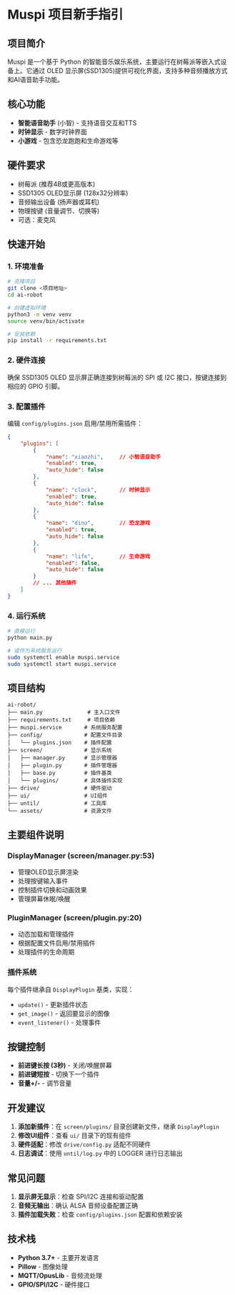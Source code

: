 # Muspi 项目新手指引

## 项目简介

Muspi 是一个基于 Python 的智能音乐娱乐系统，主要运行在树莓派等嵌入式设备上。它通过 OLED 显示屏(SSD1305)提供可视化界面，支持多种音频播放方式和AI语音助手功能。

## 核心功能

- **智能语音助手** (小智) - 支持语音交互和TTS
- **时钟显示** - 数字时钟界面
- **小游戏** - 包含恐龙跑跑和生命游戏等

## 硬件要求

- 树莓派 (推荐4B或更高版本)
- SSD1305 OLED显示屏 (128x32分辨率)
- 音频输出设备 (扬声器或耳机)
- 物理按键 (音量调节、切换等)
- 可选：麦克风

## 快速开始

### 1. 环境准备

```bash
# 克隆项目
git clone <项目地址>
cd ai-robot

# 创建虚拟环境
python3 -m venv venv
source venv/bin/activate

# 安装依赖
pip install -r requirements.txt
```

### 2. 硬件连接

确保 SSD1305 OLED 显示屏正确连接到树莓派的 SPI 或 I2C 接口，按键连接到相应的 GPIO 引脚。

### 3. 配置插件

编辑 `config/plugins.json` 启用/禁用所需插件：

```json
{
    "plugins": [
        {
            "name": "xiaozhi",     // 小智语音助手
            "enabled": true,
            "auto_hide": false
        },
        {
            "name": "clock",       // 时钟显示
            "enabled": true,
            "auto_hide": false
        },
        {
            "name": "dino",        // 恐龙游戏
            "enabled": true,
            "auto_hide": false
        },
        {
            "name": "life",        // 生命游戏
            "enabled": false,
            "auto_hide": false
        }
        // ... 其他插件
    ]
}
```

### 4. 运行系统

```bash
# 直接运行
python main.py

# 或作为系统服务运行
sudo systemctl enable muspi.service
sudo systemctl start muspi.service
```

## 项目结构

```
ai-robot/
├── main.py              # 主入口文件
├── requirements.txt     # 项目依赖
├── muspi.service       # 系统服务配置
├── config/             # 配置文件目录
│   └── plugins.json    # 插件配置
├── screen/             # 显示系统
│   ├── manager.py      # 显示管理器
│   ├── plugin.py       # 插件管理器
│   ├── base.py         # 插件基类
│   └── plugins/        # 具体插件实现
├── drive/              # 硬件驱动
├── ui/                 # UI组件
├── until/              # 工具库
└── assets/             # 资源文件
```

## 主要组件说明

### DisplayManager (screen/manager.py:53)
- 管理OLED显示屏渲染
- 处理按键输入事件
- 控制插件切换和动画效果
- 管理屏幕休眠/唤醒

### PluginManager (screen/plugin.py:20)
- 动态加载和管理插件
- 根据配置文件启用/禁用插件
- 处理插件的生命周期

### 插件系统
每个插件继承自 `DisplayPlugin` 基类，实现：
- `update()` - 更新插件状态
- `get_image()` - 返回要显示的图像
- `event_listener()` - 处理事件

## 按键控制

- **前进键长按 (3秒)** - 关闭/唤醒屏幕
- **前进键短按** - 切换下一个插件
- **音量+/-** - 调节音量

## 开发建议

1. **添加新插件**：在 `screen/plugins/` 目录创建新文件，继承 `DisplayPlugin`
2. **修改UI组件**：查看 `ui/` 目录下的现有组件
3. **硬件适配**：修改 `drive/config.py` 适配不同硬件
4. **日志调试**：使用 `until/log.py` 中的 LOGGER 进行日志输出

## 常见问题

1. **显示屏无显示**：检查 SPI/I2C 连接和驱动配置
2. **音频无输出**：确认 ALSA 音频设备配置正确
3. **插件加载失败**：检查 `config/plugins.json` 配置和依赖安装

## 技术栈

- **Python 3.7+** - 主要开发语言
- **Pillow** - 图像处理
- **MQTT/OpusLib** - 音频流处理
- **GPIO/SPI/I2C** - 硬件接口